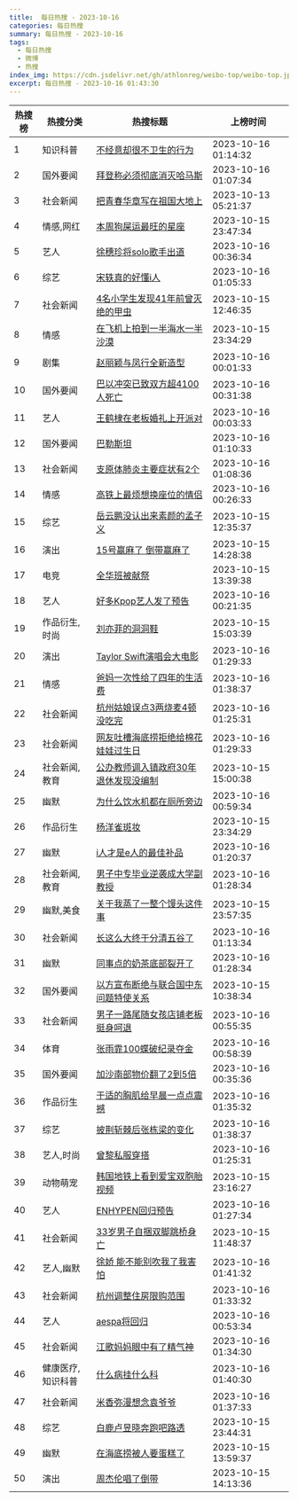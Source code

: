 ```yaml
---
title:  每日热搜 - 2023-10-16
categories: 每日热搜
summary: 每日热搜 - 2023-10-16
tags:
  - 每日热搜
  - 微博
  - 热搜
index_img: https://cdn.jsdelivr.net/gh/athlonreg/weibo-top/weibo-top.jpeg
excerpt: 每日热搜 - 2023-10-16 01:43:30
---
```


| 热搜榜 | 热搜分类 | 热搜标题 | 上榜时间 |
| --- | --- | --- | --- |
| 1 | 知识科普 | [不经意却很不卫生的行为](https://s.weibo.com/weibo%3Fq%3D%2523%E4%B8%8D%E7%BB%8F%E6%84%8F%E5%8D%B4%E5%BE%88%E4%B8%8D%E5%8D%AB%E7%94%9F%E7%9A%84%E8%A1%8C%E4%B8%BA%2523) | 2023-10-16 01:14:32 | 
| 2 | 国外要闻 | [拜登称必须彻底消灭哈马斯](https://s.weibo.com/weibo%3Fq%3D%2523%E6%8B%9C%E7%99%BB%E7%A7%B0%E5%BF%85%E9%A1%BB%E5%BD%BB%E5%BA%95%E6%B6%88%E7%81%AD%E5%93%88%E9%A9%AC%E6%96%AF%2523) | 2023-10-16 01:07:34 | 
| 3 | 社会新闻 | [把青春华章写在祖国大地上](https://s.weibo.com/weibo%3Fq%3D%2523%E6%8A%8A%E9%9D%92%E6%98%A5%E5%8D%8E%E7%AB%A0%E5%86%99%E5%9C%A8%E7%A5%96%E5%9B%BD%E5%A4%A7%E5%9C%B0%E4%B8%8A%2523) | 2023-10-13 05:21:37 | 
| 4 | 情感,网红 | [本周狗屎运最旺的星座](https://s.weibo.com/weibo%3Fq%3D%2523%E6%9C%AC%E5%91%A8%E7%8B%97%E5%B1%8E%E8%BF%90%E6%9C%80%E6%97%BA%E7%9A%84%E6%98%9F%E5%BA%A7%2523) | 2023-10-15 23:47:34 | 
| 5 | 艺人 | [徐穗珍将solo歌手出道](https://s.weibo.com/weibo%3Fq%3D%2523%E5%BE%90%E7%A9%97%E7%8F%8D%E5%B0%86solo%E6%AD%8C%E6%89%8B%E5%87%BA%E9%81%93%2523) | 2023-10-16 00:36:34 | 
| 6 | 综艺 | [宋轶真的好懂i人](https://s.weibo.com/weibo%3Fq%3D%2523%E5%AE%8B%E8%BD%B6%E7%9C%9F%E7%9A%84%E5%A5%BD%E6%87%82i%E4%BA%BA%2523) | 2023-10-16 01:05:33 | 
| 7 | 社会新闻 | [4名小学生发现41年前曾灭绝的甲虫](https://s.weibo.com/weibo%3Fq%3D%25234%E5%90%8D%E5%B0%8F%E5%AD%A6%E7%94%9F%E5%8F%91%E7%8E%B041%E5%B9%B4%E5%89%8D%E6%9B%BE%E7%81%AD%E7%BB%9D%E7%9A%84%E7%94%B2%E8%99%AB%2523) | 2023-10-15 12:46:35 | 
| 8 | 情感 | [在飞机上拍到一半海水一半沙漠](https://s.weibo.com/weibo%3Fq%3D%2523%E5%9C%A8%E9%A3%9E%E6%9C%BA%E4%B8%8A%E6%8B%8D%E5%88%B0%E4%B8%80%E5%8D%8A%E6%B5%B7%E6%B0%B4%E4%B8%80%E5%8D%8A%E6%B2%99%E6%BC%A0%2523) | 2023-10-15 23:34:29 | 
| 9 | 剧集 | [赵丽颖与凤行全新造型](https://s.weibo.com/weibo%3Fq%3D%2523%E8%B5%B5%E4%B8%BD%E9%A2%96%E4%B8%8E%E5%87%A4%E8%A1%8C%E5%85%A8%E6%96%B0%E9%80%A0%E5%9E%8B%2523) | 2023-10-16 00:01:33 | 
| 10 | 国外要闻 | [巴以冲突已致双方超4100人死亡](https://s.weibo.com/weibo%3Fq%3D%2523%E5%B7%B4%E4%BB%A5%E5%86%B2%E7%AA%81%E5%B7%B2%E8%87%B4%E5%8F%8C%E6%96%B9%E8%B6%854100%E4%BA%BA%E6%AD%BB%E4%BA%A1%2523) | 2023-10-16 00:31:38 | 
| 11 | 艺人 | [王鹤棣在老板婚礼上开派对](https://s.weibo.com/weibo%3Fq%3D%2523%E7%8E%8B%E9%B9%A4%E6%A3%A3%E5%9C%A8%E8%80%81%E6%9D%BF%E5%A9%9A%E7%A4%BC%E4%B8%8A%E5%BC%80%E6%B4%BE%E5%AF%B9%2523) | 2023-10-16 00:03:33 | 
| 12 | 国外要闻 | [巴勒斯坦](https://s.weibo.com/weibo%3Fq%3D%2523%E5%B7%B4%E5%8B%92%E6%96%AF%E5%9D%A6%2523) | 2023-10-16 01:10:33 | 
| 13 | 社会新闻 | [支原体肺炎主要症状有2个](https://s.weibo.com/weibo%3Fq%3D%2523%E6%94%AF%E5%8E%9F%E4%BD%93%E8%82%BA%E7%82%8E%E4%B8%BB%E8%A6%81%E7%97%87%E7%8A%B6%E6%9C%892%E4%B8%AA%2523) | 2023-10-16 01:08:36 | 
| 14 | 情感 | [高铁上最烦想换座位的情侣](https://s.weibo.com/weibo%3Fq%3D%2523%E9%AB%98%E9%93%81%E4%B8%8A%E6%9C%80%E7%83%A6%E6%83%B3%E6%8D%A2%E5%BA%A7%E4%BD%8D%E7%9A%84%E6%83%85%E4%BE%A3%2523) | 2023-10-16 00:26:33 | 
| 15 | 综艺 | [岳云鹏没认出来素颜的孟子义](https://s.weibo.com/weibo%3Fq%3D%2523%E5%B2%B3%E4%BA%91%E9%B9%8F%E6%B2%A1%E8%AE%A4%E5%87%BA%E6%9D%A5%E7%B4%A0%E9%A2%9C%E7%9A%84%E5%AD%9F%E5%AD%90%E4%B9%89%2523) | 2023-10-15 12:35:37 | 
| 16 | 演出 | [15号赢麻了 倒带赢麻了](https://s.weibo.com/weibo%3Fq%3D%252315%E5%8F%B7%E8%B5%A2%E9%BA%BB%E4%BA%86%20%E5%80%92%E5%B8%A6%E8%B5%A2%E9%BA%BB%E4%BA%86%2523) | 2023-10-15 14:28:38 | 
| 17 | 电竞 | [全华班被献祭](https://s.weibo.com/weibo%3Fq%3D%2523%E5%85%A8%E5%8D%8E%E7%8F%AD%E8%A2%AB%E7%8C%AE%E7%A5%AD%2523) | 2023-10-15 13:39:38 | 
| 18 | 艺人 | [好多Kpop艺人发了预告](https://s.weibo.com/weibo%3Fq%3D%2523%E5%A5%BD%E5%A4%9AKpop%E8%89%BA%E4%BA%BA%E5%8F%91%E4%BA%86%E9%A2%84%E5%91%8A%2523) | 2023-10-16 00:21:35 | 
| 19 | 作品衍生,时尚 | [刘亦菲的洞洞鞋](https://s.weibo.com/weibo%3Fq%3D%2523%E5%88%98%E4%BA%A6%E8%8F%B2%E7%9A%84%E6%B4%9E%E6%B4%9E%E9%9E%8B%2523) | 2023-10-15 15:03:39 | 
| 20 | 演出 | [Taylor Swift演唱会大电影](https://s.weibo.com/weibo%3Fq%3D%2523Taylor%20Swift%E6%BC%94%E5%94%B1%E4%BC%9A%E5%A4%A7%E7%94%B5%E5%BD%B1%2523) | 2023-10-16 01:29:33 | 
| 21 | 情感 | [爸妈一次性给了四年的生活费](https://s.weibo.com/weibo%3Fq%3D%2523%E7%88%B8%E5%A6%88%E4%B8%80%E6%AC%A1%E6%80%A7%E7%BB%99%E4%BA%86%E5%9B%9B%E5%B9%B4%E7%9A%84%E7%94%9F%E6%B4%BB%E8%B4%B9%2523) | 2023-10-16 01:38:37 | 
| 22 | 社会新闻 | [杭州姑娘误点3两烧麦4顿没吃完](https://s.weibo.com/weibo%3Fq%3D%2523%E6%9D%AD%E5%B7%9E%E5%A7%91%E5%A8%98%E8%AF%AF%E7%82%B93%E4%B8%A4%E7%83%A7%E9%BA%A64%E9%A1%BF%E6%B2%A1%E5%90%83%E5%AE%8C%2523) | 2023-10-16 01:25:31 | 
| 23 | 社会新闻 | [网友吐槽海底捞拒绝给棉花娃娃过生日](https://s.weibo.com/weibo%3Fq%3D%2523%E7%BD%91%E5%8F%8B%E5%90%90%E6%A7%BD%E6%B5%B7%E5%BA%95%E6%8D%9E%E6%8B%92%E7%BB%9D%E7%BB%99%E6%A3%89%E8%8A%B1%E5%A8%83%E5%A8%83%E8%BF%87%E7%94%9F%E6%97%A5%2523) | 2023-10-16 01:29:33 | 
| 24 | 社会新闻,教育 | [公办教师调入镇政府30年退休发现没编制](https://s.weibo.com/weibo%3Fq%3D%2523%E5%85%AC%E5%8A%9E%E6%95%99%E5%B8%88%E8%B0%83%E5%85%A5%E9%95%87%E6%94%BF%E5%BA%9C30%E5%B9%B4%E9%80%80%E4%BC%91%E5%8F%91%E7%8E%B0%E6%B2%A1%E7%BC%96%E5%88%B6%2523) | 2023-10-15 15:00:38 | 
| 25 | 幽默 | [为什么饮水机都在厕所旁边](https://s.weibo.com/weibo%3Fq%3D%2523%E4%B8%BA%E4%BB%80%E4%B9%88%E9%A5%AE%E6%B0%B4%E6%9C%BA%E9%83%BD%E5%9C%A8%E5%8E%95%E6%89%80%E6%97%81%E8%BE%B9%2523) | 2023-10-16 00:59:34 | 
| 26 | 作品衍生 | [杨洋雀斑妆](https://s.weibo.com/weibo%3Fq%3D%2523%E6%9D%A8%E6%B4%8B%E9%9B%80%E6%96%91%E5%A6%86%2523) | 2023-10-15 23:34:29 | 
| 27 | 幽默 | [i人才是e人的最佳补品](https://s.weibo.com/weibo%3Fq%3D%2523i%E4%BA%BA%E6%89%8D%E6%98%AFe%E4%BA%BA%E7%9A%84%E6%9C%80%E4%BD%B3%E8%A1%A5%E5%93%81%2523) | 2023-10-16 01:20:37 | 
| 28 | 社会新闻,教育 | [男子中专毕业逆袭成大学副教授](https://s.weibo.com/weibo%3Fq%3D%2523%E7%94%B7%E5%AD%90%E4%B8%AD%E4%B8%93%E6%AF%95%E4%B8%9A%E9%80%86%E8%A2%AD%E6%88%90%E5%A4%A7%E5%AD%A6%E5%89%AF%E6%95%99%E6%8E%88%2523) | 2023-10-16 01:28:34 | 
| 29 | 幽默,美食 | [关于我蒸了一整个馒头这件事](https://s.weibo.com/weibo%3Fq%3D%2523%E5%85%B3%E4%BA%8E%E6%88%91%E8%92%B8%E4%BA%86%E4%B8%80%E6%95%B4%E4%B8%AA%E9%A6%92%E5%A4%B4%E8%BF%99%E4%BB%B6%E4%BA%8B%2523) | 2023-10-15 23:57:35 | 
| 30 | 社会新闻 | [长这么大终于分清五谷了](https://s.weibo.com/weibo%3Fq%3D%2523%E9%95%BF%E8%BF%99%E4%B9%88%E5%A4%A7%E7%BB%88%E4%BA%8E%E5%88%86%E6%B8%85%E4%BA%94%E8%B0%B7%E4%BA%86%2523) | 2023-10-16 01:13:34 | 
| 31 | 幽默 | [同事点的奶茶底部裂开了](https://s.weibo.com/weibo%3Fq%3D%2523%E5%90%8C%E4%BA%8B%E7%82%B9%E7%9A%84%E5%A5%B6%E8%8C%B6%E5%BA%95%E9%83%A8%E8%A3%82%E5%BC%80%E4%BA%86%2523) | 2023-10-16 01:28:34 | 
| 32 | 国外要闻 | [以方宣布断绝与联合国中东问题特使关系](https://s.weibo.com/weibo%3Fq%3D%2523%E4%BB%A5%E6%96%B9%E5%AE%A3%E5%B8%83%E6%96%AD%E7%BB%9D%E4%B8%8E%E8%81%94%E5%90%88%E5%9B%BD%E4%B8%AD%E4%B8%9C%E9%97%AE%E9%A2%98%E7%89%B9%E4%BD%BF%E5%85%B3%E7%B3%BB%2523) | 2023-10-15 10:38:34 | 
| 33 | 社会新闻 | [男子一路尾随女孩店铺老板挺身呵退](https://s.weibo.com/weibo%3Fq%3D%2523%E7%94%B7%E5%AD%90%E4%B8%80%E8%B7%AF%E5%B0%BE%E9%9A%8F%E5%A5%B3%E5%AD%A9%E5%BA%97%E9%93%BA%E8%80%81%E6%9D%BF%E6%8C%BA%E8%BA%AB%E5%91%B5%E9%80%80%2523) | 2023-10-16 00:55:35 | 
| 34 | 体育 | [张雨霏100蝶破纪录夺金](https://s.weibo.com/weibo%3Fq%3D%2523%E5%BC%A0%E9%9B%A8%E9%9C%8F100%E8%9D%B6%E7%A0%B4%E7%BA%AA%E5%BD%95%E5%A4%BA%E9%87%91%2523) | 2023-10-16 00:58:39 | 
| 35 | 国外要闻 | [加沙南部物价翻了2到5倍](https://s.weibo.com/weibo%3Fq%3D%2523%E5%8A%A0%E6%B2%99%E5%8D%97%E9%83%A8%E7%89%A9%E4%BB%B7%E7%BF%BB%E4%BA%862%E5%88%B05%E5%80%8D%2523) | 2023-10-16 00:35:36 | 
| 36 | 作品衍生 | [于适的胸肌给早晨一点点震撼](https://s.weibo.com/weibo%3Fq%3D%2523%E4%BA%8E%E9%80%82%E7%9A%84%E8%83%B8%E8%82%8C%E7%BB%99%E6%97%A9%E6%99%A8%E4%B8%80%E7%82%B9%E7%82%B9%E9%9C%87%E6%92%BC%2523) | 2023-10-16 01:35:32 | 
| 37 | 综艺 | [披荆斩棘后张栋梁的变化](https://s.weibo.com/weibo%3Fq%3D%2523%E6%8A%AB%E8%8D%86%E6%96%A9%E6%A3%98%E5%90%8E%E5%BC%A0%E6%A0%8B%E6%A2%81%E7%9A%84%E5%8F%98%E5%8C%96%2523) | 2023-10-16 01:38:37 | 
| 38 | 艺人,时尚 | [曾黎私服穿搭](https://s.weibo.com/weibo%3Fq%3D%2523%E6%9B%BE%E9%BB%8E%E7%A7%81%E6%9C%8D%E7%A9%BF%E6%90%AD%2523) | 2023-10-16 01:25:31 | 
| 39 | 动物萌宠 | [韩国地铁上看到爱宝双胞胎视频](https://s.weibo.com/weibo%3Fq%3D%2523%E9%9F%A9%E5%9B%BD%E5%9C%B0%E9%93%81%E4%B8%8A%E7%9C%8B%E5%88%B0%E7%88%B1%E5%AE%9D%E5%8F%8C%E8%83%9E%E8%83%8E%E8%A7%86%E9%A2%91%2523) | 2023-10-15 23:16:27 | 
| 40 | 艺人 | [ENHYPEN回归预告](https://s.weibo.com/weibo%3Fq%3D%2523ENHYPEN%E5%9B%9E%E5%BD%92%E9%A2%84%E5%91%8A%2523) | 2023-10-16 01:27:34 | 
| 41 | 社会新闻 | [33岁男子自捆双脚跳桥身亡](https://s.weibo.com/weibo%3Fq%3D%252333%E5%B2%81%E7%94%B7%E5%AD%90%E8%87%AA%E6%8D%86%E5%8F%8C%E8%84%9A%E8%B7%B3%E6%A1%A5%E8%BA%AB%E4%BA%A1%2523) | 2023-10-15 11:48:37 | 
| 42 | 艺人,幽默 | [徐娇 能不能别吹我了我害怕](https://s.weibo.com/weibo%3Fq%3D%2523%E5%BE%90%E5%A8%87%20%E8%83%BD%E4%B8%8D%E8%83%BD%E5%88%AB%E5%90%B9%E6%88%91%E4%BA%86%E6%88%91%E5%AE%B3%E6%80%95%2523) | 2023-10-16 01:41:32 | 
| 43 | 社会新闻 | [杭州调整住房限购范围](https://s.weibo.com/weibo%3Fq%3D%2523%E6%9D%AD%E5%B7%9E%E8%B0%83%E6%95%B4%E4%BD%8F%E6%88%BF%E9%99%90%E8%B4%AD%E8%8C%83%E5%9B%B4%2523) | 2023-10-16 01:33:32 | 
| 44 | 艺人 | [aespa将回归](https://s.weibo.com/weibo%3Fq%3D%2523aespa%E5%B0%86%E5%9B%9E%E5%BD%92%2523) | 2023-10-16 00:53:34 | 
| 45 | 社会新闻 | [江歌妈妈眼中有了精气神](https://s.weibo.com/weibo%3Fq%3D%2523%E6%B1%9F%E6%AD%8C%E5%A6%88%E5%A6%88%E7%9C%BC%E4%B8%AD%E6%9C%89%E4%BA%86%E7%B2%BE%E6%B0%94%E7%A5%9E%2523) | 2023-10-16 01:34:30 | 
| 46 | 健康医疗,知识科普 | [什么病挂什么科](https://s.weibo.com/weibo%3Fq%3D%2523%E4%BB%80%E4%B9%88%E7%97%85%E6%8C%82%E4%BB%80%E4%B9%88%E7%A7%91%2523) | 2023-10-16 01:40:30 | 
| 47 | 社会新闻 | [米香弥漫想念袁爷爷](https://s.weibo.com/weibo%3Fq%3D%2523%E7%B1%B3%E9%A6%99%E5%BC%A5%E6%BC%AB%E6%83%B3%E5%BF%B5%E8%A2%81%E7%88%B7%E7%88%B7%2523) | 2023-10-16 01:37:33 | 
| 48 | 综艺 | [白鹿卢昱晓奔跑吧路透](https://s.weibo.com/weibo%3Fq%3D%2523%E7%99%BD%E9%B9%BF%E5%8D%A2%E6%98%B1%E6%99%93%E5%A5%94%E8%B7%91%E5%90%A7%E8%B7%AF%E9%80%8F%2523) | 2023-10-15 23:44:31 | 
| 49 | 幽默 | [在海底捞被人要蛋糕了](https://s.weibo.com/weibo%3Fq%3D%2523%E5%9C%A8%E6%B5%B7%E5%BA%95%E6%8D%9E%E8%A2%AB%E4%BA%BA%E8%A6%81%E8%9B%8B%E7%B3%95%E4%BA%86%2523) | 2023-10-15 13:59:37 | 
| 50 | 演出 | [周杰伦唱了倒带](https://s.weibo.com/weibo%3Fq%3D%2523%E5%91%A8%E6%9D%B0%E4%BC%A6%E5%94%B1%E4%BA%86%E5%80%92%E5%B8%A6%2523) | 2023-10-15 14:13:36 | 
